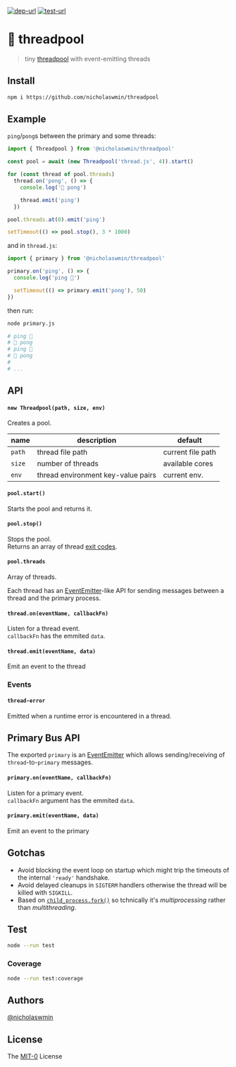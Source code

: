 [![dep-url][dep-badge]][dep-url] [![test-url][test-badge]][test-url] 

# :thread: threadpool

> tiny [threadpool][threadpool] with event-emitting threads

## Install

```bash
npm i https://github.com/nicholaswmin/threadpool
```

## Example

`ping`/`pong`s between the primary and some threads:

```js
import { Threadpool } from '@nicholaswmin/threadpool'

const pool = await (new Threadpool('thread.js', 4)).start()

for (const thread of pool.threads)
  thread.on('pong', () => {
    console.log('🏓 pong')

    thread.emit('ping')
  })

pool.threads.at(0).emit('ping')

setTimeout(() => pool.stop(), 3 * 1000)
```

and in `thread.js`:

```js
import { primary } from '@nicholaswmin/threadpool'

primary.on('ping', () => {
  console.log('ping 🏓')

  setTimeout(() => primary.emit('pong'), 50)
})
```

then run:

```bash
node primary.js
```

```bash
# ping 🏓
# 🏓 pong
# ping 🏓
# 🏓 pong
# 
# ...
```

## API

#### `new Threadpool(path, size, env)`

Creates a pool.  


| name         	| description                         | default         	 |
|--------------	|------------------------------------ |-----------------	 |
| `path`      	| thread file path                    | current file path  |
| `size`       	| number of threads                   | available cores    |
| `env`        	| thread environment key-value pairs  | current env.    	 |

#### `pool.start()`

Starts the pool and returns it.

#### `pool.stop()`

Stops the pool.  
Returns an array of thread [exit codes][ecodes].

#### `pool.threads`

Array of threads.  

Each thread has an [EventEmitter][ee]-like API for sending messages between a 
thread and the primary process.

#### `thread.on(eventName, callbackFn)`

Listen for a thread event.  
`callbackFn` has the emmited `data`.

#### `thread.emit(eventName, data)`

Emit an event to the thread

### Events

#### `thread-error` 

Emitted when a runtime error is encountered in a thread.

## Primary Bus API

The exported `primary` is an [EventEmitter][ee] which allows sending/receiving 
of `thread`-to-`primary` messages.

#### `primary.on(eventName, callbackFn)`

Listen for a primary event.  
`callbackFn` argument has the emmited `data`.

#### `primary.emit(eventName, data)`

Emit an event to the primary

## Gotchas 

- Avoid blocking the event loop on startup which might trip the timeouts of 
  the internal `'ready'` handshake.
- Avoid delayed cleanups in `SIGTERM` handlers otherwise the thread will be 
  killed with `SIGKILL`.
- Based on [`child_process.fork()`][cp-fork] so tchnically it's *multiprocessing* 
  rather than *multithreading*.  

## Test 

```bash 
node --run test
```

### Coverage 

```bash
node --run test:coverage
```

## Authors

[@nicholaswmin][nicholaswmin]

## License 

The [MIT-0][license] License 


[test-badge]: https://github.com/nicholaswmin/threadpool/actions/workflows/test.yml/badge.svg
[test-url]: https://github.com/nicholaswmin/threadpool/actions/workflows/test.yml
[dep-badge]: https://img.shields.io/badge/dependencies-0-b.svg
[dep-url]: https://blog.author.io/npm-needs-a-personal-trainer-537e0f8859c6

[threadpool]: https://en.wikipedia.org/wiki/Thread_pool
[cp-fork]: https://nodejs.org/api/child_process.html#child_processforkmodulepath-args-options
[ee]: https://nodejs.org/docs/latest/api/events.html#emitteremiteventname-args
[ecodes]: https://en.wikipedia.org/wiki/Exit_status

[nicholaswmin]: https://github.com/nicholaswmin
[license]: https://spdx.org/licenses/MIT-0.html
